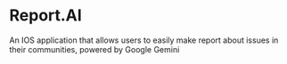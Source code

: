# Report.AI
An IOS application that allows users to easily make report about issues in their communities, powered by Google Gemini
